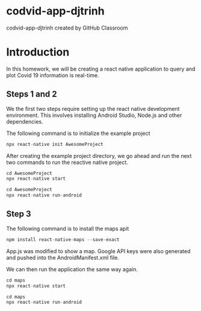 # codvid-app-djtrinh
codvid-app-djtrinh created by GitHub Classroom

# Introduction
In this homework, we will be creating a react native application to query and plot Covid 19 information is real-time.

## Steps 1 and 2
We the first two steps require setting up the react native development environment. This involves installing Android Studio, Node.js and other
dependencies.

The following command is to initialize the example project

```python
npx react-native init AwesomeProject
```

After creating the example project directory, we go ahead and run the next two commands to run the reactive native project.

```python
cd AwesomeProject
npx react-native start
```

```python
cd AwesomeProject
npx react-native run-android
```

## Step 3

The following command is to install the maps apit

```python
npm install react-native-maps --save-exact
```
App.js was modified to show a map. Google API keys were also generated and pushed into the AndroidManifest.xml file.

We can then run the application the same way again.
```python
cd maps
npx react-native start
```

```python
cd maps
npx react-native run-android
```
